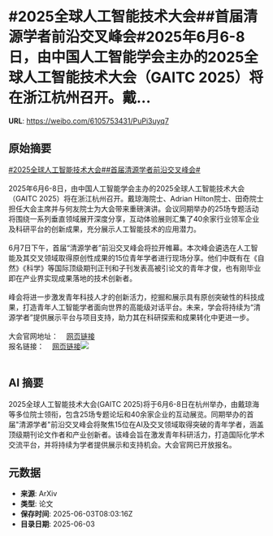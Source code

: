 # #2025全球人工智能技术大会##首届清源学者前沿交叉峰会#2025年6月6-8日，由中国人工智能学会主办的2025全球人工智能技术大会（GAITC 2025）将在浙江杭州召开。戴...

**URL**: https://weibo.com/6105753431/PuPi3uyq7

## 原始摘要

<a href="https://m.weibo.cn/search?containerid=231522type%3D1%26t%3D10%26q%3D%232025%E5%85%A8%E7%90%83%E4%BA%BA%E5%B7%A5%E6%99%BA%E8%83%BD%E6%8A%80%E6%9C%AF%E5%A4%A7%E4%BC%9A%23&amp;extparam=%232025%E5%85%A8%E7%90%83%E4%BA%BA%E5%B7%A5%E6%99%BA%E8%83%BD%E6%8A%80%E6%9C%AF%E5%A4%A7%E4%BC%9A%23" data-hide=""><span class="surl-text">#2025全球人工智能技术大会#</span></a><a href="https://m.weibo.cn/search?containerid=231522type%3D1%26t%3D10%26q%3D%23%E9%A6%96%E5%B1%8A%E6%B8%85%E6%BA%90%E5%AD%A6%E8%80%85%E5%89%8D%E6%B2%BF%E4%BA%A4%E5%8F%89%E5%B3%B0%E4%BC%9A%23&amp;extparam=%23%E9%A6%96%E5%B1%8A%E6%B8%85%E6%BA%90%E5%AD%A6%E8%80%85%E5%89%8D%E6%B2%BF%E4%BA%A4%E5%8F%89%E5%B3%B0%E4%BC%9A%23" data-hide=""><span class="surl-text">#首届清源学者前沿交叉峰会#</span></a><br><br>2025年6月6-8日，由中国人工智能学会主办的2025全球人工智能技术大会（GAITC 2025）将在浙江杭州召开。戴琼海院士、Adrian Hilton院士、田奇院士担任大会主席并与何友院士为大会带来重磅演讲。会议同期举办的25场专题活动将围绕一系列垂直领域展开深度分享，互动体验展则汇集了40余家行业领军企业及科研平台的创新成果，充分展示人工智能技术的应用潜力。<br><br>6月7日下午，首届“清源学者”前沿交叉峰会将拉开帷幕。本次峰会遴选在人工智能及其交叉领域取得原创性成果的15位青年学者进行现场分享。他们中既有在《自然》《科学》等国际顶级期刊正刊和子刊发表高被引论文的青年才俊，也有刚毕业即在产业界实现成果落地的技术创新者。<br><br>峰会将进一步激发青年科技人才的创新活力，挖掘和展示具有原创突破性的科技成果，打造青年人工智能学者面向世界的高能级对话平台。未来，学会将持续为“清源学者”提供展示平台与项目支持，助力其在科研探索和成果转化中更进一步。<br><br>大会官网地址：<a href="https://weibo.cn/sinaurl?u=https%3A%2F%2Fgaitc.caai.cn%2Fweb" data-hide=""><span class="url-icon"><img style="width: 1rem;height: 1rem" src="https://h5.sinaimg.cn/upload/2015/09/25/3/timeline_card_small_web_default.png" referrerpolicy="no-referrer"></span><span class="surl-text">网页链接</span></a><br>报名链接：<a href="https://weibo.cn/sinaurl?u=https%3A%2F%2Fwww.caai.cn%2Findex.php%3Fs%3D%2Fhome%2Farticle%2Fdetail%2Fid%2F4662.html" data-hide=""><span class="url-icon"><img style="width: 1rem;height: 1rem" src="https://h5.sinaimg.cn/upload/2015/09/25/3/timeline_card_small_web_default.png" referrerpolicy="no-referrer"></span><span class="surl-text">网页链接</span></a><img style="" src="https://tvax4.sinaimg.cn/large/006Fd7o3gy1i225xrg9koj30u06tme3y.jpg" referrerpolicy="no-referrer"><br><br>

## AI 摘要

2025全球人工智能技术大会(GAITC 2025)将于6月6-8日在杭州举办，由戴琼海等多位院士领衔，包含25场专题论坛和40余家企业的互动展览。同期举办的首届"清源学者"前沿交叉峰会将聚焦15位在AI及交叉领域取得突破的青年学者，涵盖顶级期刊论文作者和产业创新者。该峰会旨在激发青年科研活力，打造国际化学术交流平台，并将持续为学者提供展示和支持机会。大会官网已开放报名。

## 元数据

- **来源**: ArXiv
- **类型**: 论文
- **保存时间**: 2025-06-03T08:03:16Z
- **目录日期**: 2025-06-03
